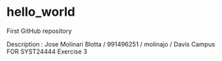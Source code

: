 # hello_world
First GitHub repository

Description : Jose Molinari Blotta / 991496251 / molinajo / Davis Campus FOR SYST24444 Exercise 3
